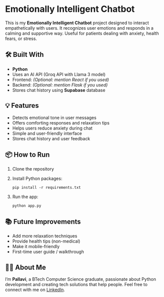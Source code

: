 # Emotionally Intelligent Chatbot

This is my **Emotionally Intelligent Chatbot** project designed to interact empathetically with users.
It recognizes user emotions and responds in a calming and supportive way.
Useful for patients dealing with anxiety, health fears, or stress.

## 🛠️ Built With

* **Python**
* Uses an AI API (Groq API with Llama 3 model)
* Frontend: *(Optional: mention React if you used)*
* Backend: *(Optional: mention Flask if you used)*
* Stores chat history using **Supabase** database

## 💡 Features

* Detects emotional tone in user messages
* Offers comforting responses and relaxation tips
* Helps users reduce anxiety during chat
* Simple and user-friendly interface
* Stores chat history and user feedback

## 📦 How to Run

1. Clone the repository
2. Install Python packages:

   ```
   pip install -r requirements.txt
   ```
3. Run the app:

   ```
   python app.py
   ```

## 📚 Future Improvements

* Add more relaxation techniques
* Provide health tips (non-medical)
* Make it mobile-friendly
* First-time user guide / walkthrough

## 🙋‍♀️ About Me

I’m **Pallavi**, a BTech Computer Science graduate, passionate about Python development and creating tech solutions that help people.
Feel free to connect with me on [LinkedIn](https://www.linkedin.com/in/allu-pallavi/).


